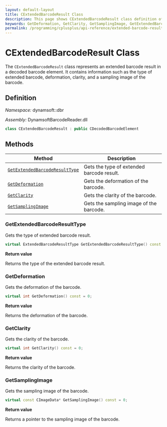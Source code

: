 ```yaml
---
layout: default-layout
title: CExtendedBarcodeResult Class
description: This page shows CExtendedBarcodeResult class definition of Dynamsoft Barcode Reader SDK C++ Edition.
keywords: GetDeformation, GetClarity, GetSamplingImage, GetExtendedBarcodeResultType, CExtendedBarcodeResult, api reference
permalink: /programming/cplusplus/api-reference/extended-barcode-result.html
---
```

# CExtendedBarcodeResult Class

The `CExtendedBarcodeResult` class represents an extended barcode result in a decoded barcode element. It contains information such as the type of extended barcode, deformation, clarity, and a sampling image of the barcode.

## Definition

*Namespace:* dynamsoft::dbr

*Assembly:* DynamsoftBarcodeReader.dll

```cpp
class CExtendedBarcodeResult : public CDecodedBarcodeElement
```

## Methods

| Method | Description |
|--------|-------------|
| [`GetExtendedBarcodeResultType`](#getextendedbarcoderesulttype) | Gets the type of extended barcode result. |
| [`GetDeformation`](#getdeformation) | Gets the deformation of the barcode. |
| [`GetClarity`](#getclarity) | Gets the clarity of the barcode. |
| [`GetSamplingImage`](#getsamplingimage) | Gets the sampling image of the barcode. |

### GetExtendedBarcodeResultType

Gets the type of extended barcode result.

```cpp
virtual ExtendedBarcodeResultType GetExtendedBarcodeResultType() const = 0;
```

**Return value**

Returns the type of the extended barcode result.

### GetDeformation

Gets the deformation of the barcode.

```cpp
virtual int GetDeformation() const = 0;
```

**Return value**

Returns the deformation of the barcode.

### GetClarity

Gets the clarity of the barcode.

```cpp
virtual int GetClarity() const = 0;
```

**Return value**

Returns the clarity of the barcode.

### GetSamplingImage

Gets the sampling image of the barcode.

```cpp
virtual const CImageData* GetSamplingImage() const = 0;
```

**Return value**

Returns a pointer to the sampling image of the barcode.
